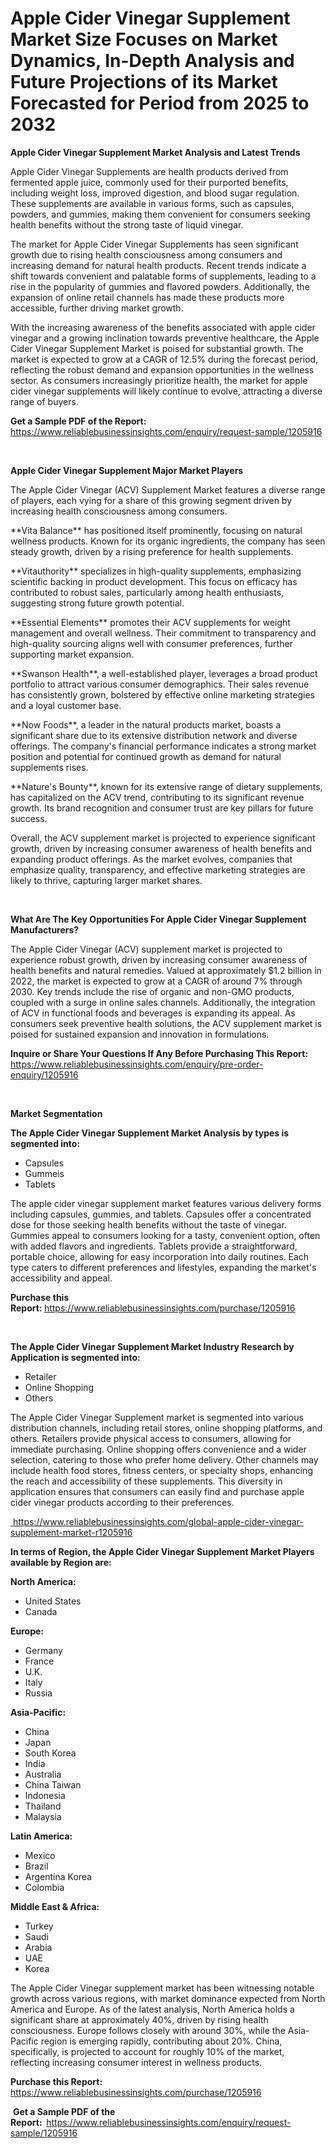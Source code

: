 <p><h1>Apple Cider Vinegar Supplement Market Size Focuses on Market Dynamics, In-Depth Analysis and Future Projections of its Market Forecasted for Period from 2025 to 2032</h1></p><p><strong>Apple Cider Vinegar Supplement Market Analysis and Latest Trends</strong></p>
<p><p>Apple Cider Vinegar Supplements are health products derived from fermented apple juice, commonly used for their purported benefits, including weight loss, improved digestion, and blood sugar regulation. These supplements are available in various forms, such as capsules, powders, and gummies, making them convenient for consumers seeking health benefits without the strong taste of liquid vinegar.</p><p>The market for Apple Cider Vinegar Supplements has seen significant growth due to rising health consciousness among consumers and increasing demand for natural health products. Recent trends indicate a shift towards convenient and palatable forms of supplements, leading to a rise in the popularity of gummies and flavored powders. Additionally, the expansion of online retail channels has made these products more accessible, further driving market growth.</p><p>With the increasing awareness of the benefits associated with apple cider vinegar and a growing inclination towards preventive healthcare, the Apple Cider Vinegar Supplement Market is poised for substantial growth. The market is expected to grow at a CAGR of 12.5% during the forecast period, reflecting the robust demand and expansion opportunities in the wellness sector. As consumers increasingly prioritize health, the market for apple cider vinegar supplements will likely continue to evolve, attracting a diverse range of buyers.</p></p>
<p><strong>Get a Sample PDF of the Report:&nbsp;</strong> <a href="https://www.reliablebusinessinsights.com/enquiry/request-sample/1205916?utm_campaign=3115&utm_medium=2&utm_source=Github&utm_content=ia&utm_term=19042025&utm_id=apple-cider-vinegar-supplement">https://www.reliablebusinessinsights.com/enquiry/request-sample/1205916</a></p>
<p>&nbsp;</p>
<p><strong>Apple Cider Vinegar Supplement Major Market Players</strong></p>
<p><p>The Apple Cider Vinegar (ACV) Supplement Market features a diverse range of players, each vying for a share of this growing segment driven by increasing health consciousness among consumers. </p><p>**Vita Balance** has positioned itself prominently, focusing on natural wellness products. Known for its organic ingredients, the company has seen steady growth, driven by a rising preference for health supplements. </p><p>**Vitauthority** specializes in high-quality supplements, emphasizing scientific backing in product development. This focus on efficacy has contributed to robust sales, particularly among health enthusiasts, suggesting strong future growth potential.</p><p>**Essential Elements** promotes their ACV supplements for weight management and overall wellness. Their commitment to transparency and high-quality sourcing aligns well with consumer preferences, further supporting market expansion.</p><p>**Swanson Health**, a well-established player, leverages a broad product portfolio to attract various consumer demographics. Their sales revenue has consistently grown, bolstered by effective online marketing strategies and a loyal customer base.</p><p>**Now Foods**, a leader in the natural products market, boasts a significant share due to its extensive distribution network and diverse offerings. The company's financial performance indicates a strong market position and potential for continued growth as demand for natural supplements rises.</p><p>**Nature's Bounty**, known for its extensive range of dietary supplements, has capitalized on the ACV trend, contributing to its significant revenue growth. Its brand recognition and consumer trust are key pillars for future success.</p><p>Overall, the ACV supplement market is projected to experience significant growth, driven by increasing consumer awareness of health benefits and expanding product offerings. As the market evolves, companies that emphasize quality, transparency, and effective marketing strategies are likely to thrive, capturing larger market shares.</p></p>
<p>&nbsp;</p>
<p><strong>What Are The Key Opportunities For Apple Cider Vinegar Supplement Manufacturers?</strong></p>
<p><p>The Apple Cider Vinegar (ACV) supplement market is projected to experience robust growth, driven by increasing consumer awareness of health benefits and natural remedies. Valued at approximately $1.2 billion in 2022, the market is expected to grow at a CAGR of around 7% through 2030. Key trends include the rise of organic and non-GMO products, coupled with a surge in online sales channels. Additionally, the integration of ACV in functional foods and beverages is expanding its appeal. As consumers seek preventive health solutions, the ACV supplement market is poised for sustained expansion and innovation in formulations.</p></p>
<p><strong>Inquire or Share Your Questions If Any Before Purchasing This Report:</strong> <a href="https://www.reliablebusinessinsights.com/enquiry/pre-order-enquiry/1205916?utm_campaign=3115&utm_medium=2&utm_source=Github&utm_content=ia&utm_term=19042025&utm_id=apple-cider-vinegar-supplement">https://www.reliablebusinessinsights.com/enquiry/pre-order-enquiry/1205916</a></p>
<p>&nbsp;</p>
<p><strong>Market Segmentation</strong></p>
<p><strong>The Apple Cider Vinegar Supplement Market Analysis by types is segmented into:</strong></p>
<p><ul><li>Capsules</li><li>Gummeis</li><li>Tablets</li></ul></p>
<p><p>The apple cider vinegar supplement market features various delivery forms including capsules, gummies, and tablets. Capsules offer a concentrated dose for those seeking health benefits without the taste of vinegar. Gummies appeal to consumers looking for a tasty, convenient option, often with added flavors and ingredients. Tablets provide a straightforward, portable choice, allowing for easy incorporation into daily routines. Each type caters to different preferences and lifestyles, expanding the market's accessibility and appeal.</p></p>
<p><strong>Purchase this Report:&nbsp;</strong><a href="https://www.reliablebusinessinsights.com/purchase/1205916?utm_campaign=3115&utm_medium=2&utm_source=Github&utm_content=ia&utm_term=19042025&utm_id=apple-cider-vinegar-supplement">https://www.reliablebusinessinsights.com/purchase/1205916</a></p>
<p>&nbsp;</p>
<p><strong>The Apple Cider Vinegar Supplement Market Industry Research by Application is segmented into:</strong></p>
<p><ul><li>Retailer</li><li>Online Shopping</li><li>Others</li></ul></p>
<p><p>The Apple Cider Vinegar Supplement market is segmented into various distribution channels, including retail stores, online shopping platforms, and others. Retailers provide physical access to consumers, allowing for immediate purchasing. Online shopping offers convenience and a wider selection, catering to those who prefer home delivery. Other channels may include health food stores, fitness centers, or specialty shops, enhancing the reach and accessibility of these supplements. This diversity in application ensures that consumers can easily find and purchase apple cider vinegar products according to their preferences.</p></p>
<p><a href="https://www.reliablebusinessinsights.com/global-apple-cider-vinegar-supplement-market-r1205916?utm_campaign=3115&utm_medium=2&utm_source=Github&utm_content=ia&utm_term=19042025&utm_id=apple-cider-vinegar-supplement">&nbsp;https://www.reliablebusinessinsights.com/global-apple-cider-vinegar-supplement-market-r1205916</a></p>
<p><strong>In terms of Region, the Apple Cider Vinegar Supplement Market Players available by Region are:</strong></p>
<p>
    <p> <strong> North America: </strong>
        <ul>
            <li>United States</li>
            <li>Canada</li>
        </ul>
        </p> 
    <p> <strong> Europe: </strong>
        <ul>
            <li>Germany</li>
            <li>France</li>
            <li>U.K.</li>
            <li>Italy</li>
            <li>Russia</li>
        </ul>
        </p> 
    <p> <strong> Asia-Pacific: </strong>
        <ul>
            <li>China</li>
            <li>Japan</li>
            <li>South Korea</li>
            <li>India</li>
            <li>Australia</li>
            <li>China Taiwan</li>
            <li>Indonesia</li>
            <li>Thailand</li>
            <li>Malaysia</li>
        </ul>
        </p> 
    <p> <strong> Latin America: </strong>
        <ul>
            <li>Mexico</li>
            <li>Brazil</li>
            <li>Argentina Korea</li>
            <li>Colombia</li>
        </ul>
        </p> 
    <p> <strong> Middle East & Africa: </strong>
        <ul>
            <li>Turkey</li>
            <li>Saudi</li>
            <li>Arabia</li>
            <li>UAE</li>
            <li>Korea</li>
        </ul>
    </p>
    </p>
<p><p>The Apple Cider Vinegar supplement market has been witnessing notable growth across various regions, with market dominance expected from North America and Europe. As of the latest analysis, North America holds a significant share at approximately 40%, driven by rising health consciousness. Europe follows closely with around 30%, while the Asia-Pacific region is emerging rapidly, contributing about 20%. China, specifically, is projected to account for roughly 10% of the market, reflecting increasing consumer interest in wellness products.</p></p>
<p><strong>Purchase this Report: </strong><a href="https://www.reliablebusinessinsights.com/purchase/1205916?utm_campaign=3115&utm_medium=2&utm_source=Github&utm_content=ia&utm_term=19042025&utm_id=apple-cider-vinegar-supplement">https://www.reliablebusinessinsights.com/purchase/1205916</a></p>
<p>&nbsp;<strong>Get a Sample PDF of the Report:&nbsp;&nbsp;</strong><a href="https://www.reliablebusinessinsights.com/enquiry/request-sample/1205916?utm_campaign=3115&utm_medium=2&utm_source=Github&utm_content=ia&utm_term=19042025&utm_id=apple-cider-vinegar-supplement">https://www.reliablebusinessinsights.com/enquiry/request-sample/1205916</a></p>
<p><strong></strong></p>
<p><p></p><p></p><p></p></p>